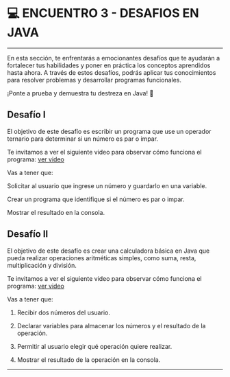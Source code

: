 # :computer: ENCUENTRO 3 - DESAFIOS EN JAVA

---

En esta sección, te enfrentarás a emocionantes desafíos que te ayudarán a fortalecer tus habilidades y poner en práctica los conceptos aprendidos hasta ahora. A través de estos desafíos, podrás aplicar tus conocimientos para resolver problemas y desarrollar programas funcionales. 

¡Ponte a prueba y demuestra tu destreza en Java! 💪

## Desafío I

El objetivo de este desafío es escribir un programa que use un operador ternario para determinar si un número es par o impar.

Te invitamos a ver el siguiente video para observar cómo funciona el programa: [ver video](https://youtu.be/V1p2J0Oaoi0)

Vas a tener que:

Solicitar al usuario que ingrese un número y guardarlo en una variable.

Crear un programa que identifique si el número es par o impar.

Mostrar el resultado en la consola.

## Desafío II

El objetivo de este desafío es crear una calculadora básica en Java que pueda realizar operaciones aritméticas simples, como suma, resta, multiplicación y división. 

Te invitamos a ver el siguiente video para observar cómo funciona el programa: [ver video](https://youtu.be/PNAKgyrsoU8)

Vas a tener que:

1. Recibir dos números del usuario.

2. Declarar variables para almacenar los números y el resultado de la operación.

3. Permitir al usuario elegir qué operación quiere realizar.

4. Mostrar el resultado de la operación en la consola.

---
